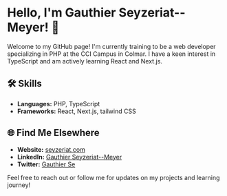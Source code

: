 # Hello, I'm Gauthier Seyzeriat--Meyer! 👋

Welcome to my GitHub page! I'm currently training to be a web developer specializing in PHP at the CCI Campus in Colmar. 
I have a keen interest in TypeScript and am actively learning React and Next.js.

## 🛠 Skills
- **Languages:** PHP, TypeScript
- **Frameworks:** React, Next.js, tailwind CSS

## 🌐 Find Me Elsewhere
- **Website:** [seyzeriat.com](https://www.seyzeriat.com)
- **LinkedIn:** [Gauthier Seyzeriat--Meyer](https://www.linkedin.com/in/gauthier-seyzeriat-meyer-1b8582281/)
- **Twitter:** [Gauthier Se](https://twitter.com/Gauthier__sey)

Feel free to reach out or follow me for updates on my projects and learning journey!

